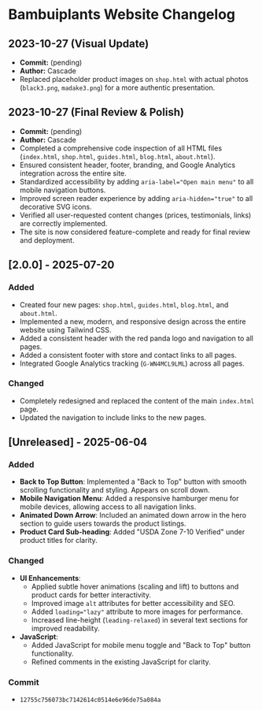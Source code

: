 # Bambuiplants Website Changelog

## 2023-10-27 (Visual Update)
- **Commit:** (pending)
- **Author:** Cascade
- Replaced placeholder product images on `shop.html` with actual photos (`black3.png`, `madake3.png`) for a more authentic presentation.



## 2023-10-27 (Final Review & Polish)
- **Commit:** (pending)
- **Author:** Cascade
- Completed a comprehensive code inspection of all HTML files (`index.html`, `shop.html`, `guides.html`, `blog.html`, `about.html`).
- Ensured consistent header, footer, branding, and Google Analytics integration across the entire site.
- Standardized accessibility by adding `aria-label="Open main menu"` to all mobile navigation buttons.
- Improved screen reader experience by adding `aria-hidden="true"` to all decorative SVG icons.
- Verified all user-requested content changes (prices, testimonials, links) are correctly implemented.
- The site is now considered feature-complete and ready for final review and deployment.

## [2.0.0] - 2025-07-20

### Added
- Created four new pages: `shop.html`, `guides.html`, `blog.html`, and `about.html`.
- Implemented a new, modern, and responsive design across the entire website using Tailwind CSS.
- Added a consistent header with the red panda logo and navigation to all pages.
- Added a consistent footer with store and contact links to all pages.
- Integrated Google Analytics tracking (`G-WN4MCL9LML`) across all pages.

### Changed
- Completely redesigned and replaced the content of the main `index.html` page.
- Updated the navigation to include links to the new pages.

## [Unreleased] - 2025-06-04

### Added
- **Back to Top Button**: Implemented a "Back to Top" button with smooth scrolling functionality and styling. Appears on scroll down.
- **Mobile Navigation Menu**: Added a responsive hamburger menu for mobile devices, allowing access to all navigation links.
- **Animated Down Arrow**: Included an animated down arrow in the hero section to guide users towards the product listings.
- **Product Card Sub-heading**: Added "USDA Zone 7-10 Verified" under product titles for clarity.

### Changed
- **UI Enhancements**:
    - Applied subtle hover animations (scaling and lift) to buttons and product cards for better interactivity.
    - Improved image `alt` attributes for better accessibility and SEO.
    - Added `loading="lazy"` attribute to more images for performance.
    - Increased line-height (`leading-relaxed`) in several text sections for improved readability.
- **JavaScript**:
    - Added JavaScript for mobile menu toggle and "Back to Top" button functionality.
    - Refined comments in the existing JavaScript for clarity.

### Commit
- `12755c756073bc7142614c0514e6e96de75a084a`
